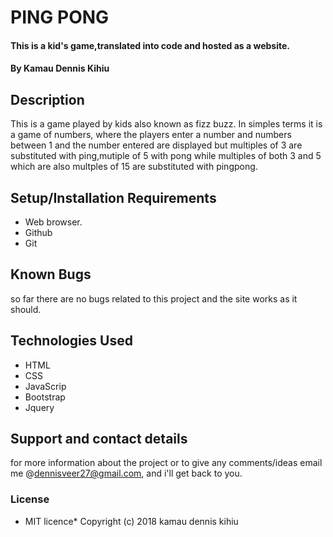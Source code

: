 # PING PONG
#### This is a kid's game,translated into code and hosted as a website.
#### By **Kamau Dennis Kihiu**
## Description
This is a game played by kids also known as fizz buzz. In simples terms it is a game of numbers, where the players enter a number and numbers between 1 and the number entered
are displayed but multiples of 3 are substituted with ping,mutiple of 5 with pong while multiples of both 3 and 5 which are also multples of 15 are substituted with pingpong.
## Setup/Installation Requirements
* Web browser.
* Github
* Git
## Known Bugs
so far there are no bugs related to this project and the site works as it should.
## Technologies Used
* HTML
* CSS
* JavaScrip
* Bootstrap
* Jquery
## Support and contact details
for more information about the project  or to give any comments/ideas email me @dennisveer27@gmail.com, and i'll get back to you.
### License
* MIT licence*
Copyright (c) 2018  kamau dennis kihiu
   

